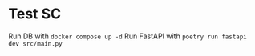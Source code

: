 # Test SC

Run DB with `docker compose up -d`
Run FastAPI with `poetry run fastapi dev src/main.py `